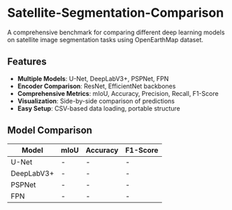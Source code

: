 # Satellite-Segmentation-Comparison

A comprehensive benchmark for comparing different deep learning models on satellite image segmentation tasks using OpenEarthMap dataset.

## Features

- **Multiple Models**: U-Net, DeepLabV3+, PSPNet, FPN
- **Encoder Comparison**: ResNet, EfficientNet backbones  
- **Comprehensive Metrics**: mIoU, Accuracy, Precision, Recall, F1-Score
- **Visualization**: Side-by-side comparison of predictions
- **Easy Setup**: CSV-based data loading, portable structure

## Model Comparison

| Model | mIoU | Accuracy | F1-Score |
|-------|------|----------|----------|
| U-Net | - | - | - |
| DeepLabV3+ | - | - | - |
| PSPNet | - | - | - |
| FPN | - | - | - |